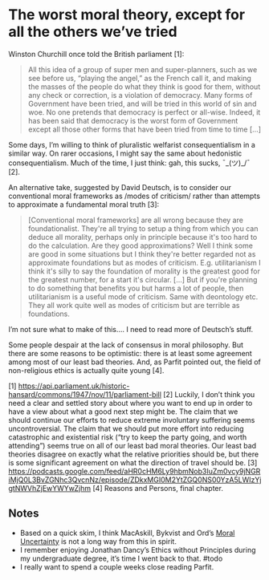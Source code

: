 # The worst moral theory, except for all the others we’ve tried
Winston Churchill once told the British parliament [1]:

> All this idea of a group of super men and super-planners, such as we see before us, “playing the angel,” as the French call it, and making the masses of the people do what they think is good for them, without any check or correction, is a violation of democracy. Many forms of Government have been tried, and will be tried in this world of sin and woe. No one pretends that democracy is perfect or all-wise. Indeed, it has been said that democracy is the worst form of Government except all those other forms that have been tried from time to time […]

Some days, I’m willing to think of pluralistic welfarist consequentialism in a similar way. On rarer occasions, I might say the same about hedonistic consequentialism. Much of the time, I just think: gah, this sucks, ¯\_(ツ)_/¯ [2]. 

An alternative take, suggested by David Deutsch, is to consider our conventional moral frameworks as /modes of criticism/ rather than attempts to approximate a fundamental moral truth [3]:

> [Conventional moral frameworks] are all wrong because they are foundationalist. They're all trying to setup a thing from which you can deduce all morality, perhaps only in principle because it's too hard to do the calculation. Are they good approximations? Well I think some are good in some situations but I think they're better regarded not as approximate foundations but as modes of criticism. E.g. utilitarianism I think it's silly to say the foundation of morality is the greatest good for the greatest number, for a start it's circular. [...] But if you're planning to do something that benefits you but harms a lot of people, then utilitarianism is a useful mode of criticism. Same with deontology etc. They all work quite well as modes of criticism but are terrible as foundations.

I’m not sure what to make of this…. I need to read more of Deutsch’s stuff. 

Some people despair at the lack of consensus in moral philosophy. But there are some reasons to be optimistic: there is at least some agreement among most of our least bad theories. And, as Parfit pointed out, the field of non-religious ethics is actually quite young [4]. 

[1] https://api.parliament.uk/historic-hansard/commons/1947/nov/11/parliament-bill
[2] Luckily, I don’t think you need a clear and settled story about where you want to end up in order to have a view about what a good next step might be. The claim that we should continue our efforts to reduce extreme involuntary suffering seems uncontroversial. The claim that we should put more effort into reducing catastrophic and existential risk (“try to keep the party going, and worth attending”) seems true on all of our least bad moral theories. Our least bad theories disagree on exactly what the relative priorities should be, but there is some significant agreement on what the direction of travel should be.
[3] https://podcasts.google.com/feed/aHR0cHM6Ly9hbmNob3IuZm0vcy9jNGRiMjQ0L3BvZGNhc3QvcnNz/episode/ZDkxMGI0M2YtZGQ0NS00YzA5LWIzYjgtNWVhZjEwYWYwZjhm
[4] Reasons and Persons, final chapter.


## Notes
* Based on a quick skim, I think MacAskill, Bykvist and Ord’s [Moral Uncertainty](https://www.moraluncertainty.com/) is not a long way from this in spirit.
* I remember enjoying Jonathan Dancy’s Ethics without Principles during my undergraduate degree, it’s time I went back to that. #todo 
* I really want to spend a couple weeks close reading Parfit.


<!-- #web/fragments -->

<!-- {BearID:the-worst-moral-theory,-except-for-all-the-others-we’ve-tried.md} -->
